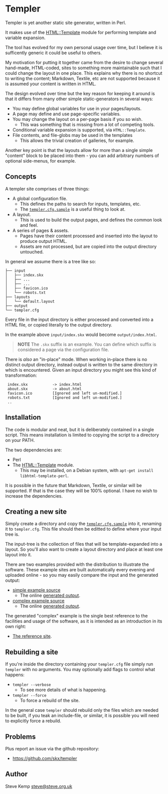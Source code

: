 Templer
=======

Templer is yet another static site generator, written in Perl.

It makes use of the [HTML::Template](http://search.cpan.org/perldoc?HTML%3A%3ATemplate) module for performing template and variable expansion.

The tool has evolved for my own personal usage over time, but I believe
it is sufficently generic it could be useful to others.

My motivation for putting it together came from the desire to change
several hand-made, HTML-coded, sites to something more maintainable such
that I could change the layout in one place.  This explains why there is
no shortcut to writing the content; Markdown, Textile, etc are not supported
because it is assumed your content is written in HTML.

The design evolved over time but the key reason for keeping it around
is that it differs from many other simple static-generators in several
ways:

* You may define global variables for use in your pages/layouts.
* A page may define and use page-specific variables.
* You may change the layout on a per-page basis if you so wish.
    * This was something that is missing from a lot of competing tools.
* Conditional variable expansion is supported, via `HTML::Template`.
* File contents, and file-globs may be used in the templates
    * This allows the trivial creation of galleries, for example.

Another key point is that the layouts allow for more than a single
simple "content" block to be placed into them - you can add arbitrary
numbers of optional side-menus, for example.


Concepts
--------

A templer site comprises of three things:

* A global configuration file.
     * This defines the paths to search for inputs, templates, etc.
     * The [`templer.cfg.sample`](https://raw.github.com/skx/templer/master/templer.cfg.sample) is a useful thing to look at.
* A layout.
    * This is used to build the output pages, and defines the common look and feel.
* A series of pages & assets.
    * Pages have their content processed and inserted into the layout to produce output HTML.
    * Assets are not processed, but are copied into the output directory untouched.

In general we assume there is a tree like so:

    ├── input
    │   ├── index.skx
    │   ├── ...
    │   ├── ...
    │   ├── favicon.ico
    │   └── robots.txt
    ├── layouts
    │   └── default.layout
    ├── output
    └── templer.cfg

Every file in the input directory is either processed and converted into a HTML file,
or copied literally to the output directory.

In the example above `input/index.skx` would become `output/index.html`.

> **NOTE** The `.skx` suffix is an example. You can define which suffix is considered a page via the configuration file.

There is _also_ an "in-place" mode.  When working in-place there is no distinct output directory, instead output is written to the same directory in which is encountered.  Given an input directory you might see this kind of transformation:

     index.skx           -> index.html
     about.skx           -> about.html
     favicon.ico         [Ignored and left un-modified.]
     robots.txt          [Ignored and left un-modified.]
     ..




Installation
------------

The code is modular and neat, but it is deliberately contained in a single
script.  This means installation is limited to copying the script to a
directory on your PATH.

The two dependencies are:

* Perl
* The [HTML::Template](http://search.cpan.org/perldoc?HTML%3A%3ATemplate) module.
   *  This may be installed, on a Debian system, with `apt-get install libhtml-template-perl`.

It is possible in the future that Markdown, Textile, or similar will be supported.
If that is the case they will be 100% optional.  I have no wish to increase the
dependencies.


Creating a new site
-------------------

Simply create a directory and copy the [`templer.cfg.sample`](https://raw.github.com/skx/templer/master/templer.cfg.sample) into it, renaming
it to `templer.cfg`.  This file should then be editted to define where your
input tree is.

The input-tree is the collection of files that will be template-expanded
into a layout.  So you'll also want to create a layout directory and place
at least one layout into it.

There are two examples provided with the distribution to illustrate the
software.  These example sites are built automatically every evening and
uploaded online - so you may easily compare the input and the generated
output:

* [simple example source](https://github.com/skx/templer/tree/master/examples/simple)
   * The online [generated output](http://www.steve.org.uk/Software/templer/examples/simple/output/).
* [complex example source](https://github.com/skx/templer/tree/master/examples/complex)
   * The online [generated output](http://www.steve.org.uk/Software/templer/examples/complex/output/).

The generated "complex" example is the single best reference to the facilities and usage of the software, as it is intended as an introduction in its own right:

  *  [The reference site](http://www.steve.org.uk/Software/templer/examples/complex/output/).


Rebuilding a site
-----------------

If you're inside the directory containing your `templer.cfg` file simply
run `templer` with no arguments.  You may optionally add flags to control
what happens:

* `templer --verbose`
     * To see more details of what is happening.
* `templer --force`
     * To force a rebuild of the site.

In the general case `templer` should rebuild only the files which are needed
to be built, if you teak an include-file, or similar, it is possible you will
need to explicitly force a rebuild.


Problems
--------

Plus report an issue via the github repository:

* https://github.com/skx/templer


Author
------

Steve Kemp <steve@steve.org.uk>

